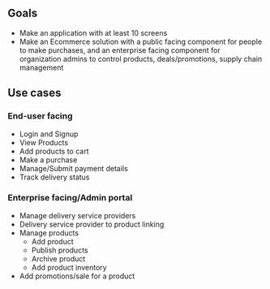 ## Goals

- Make an application with at least 10 screens
- Make an Ecommerce solution with a public facing component for people to make purchases, and an enterprise facing component for organization admins to control products, deals/promotions, supply chain management


## Use cases

### End-user facing

- Login and Signup 
- View Products
- Add products to cart
- Make a purchase
- Manage/Submit payment details
- Track delivery status

### Enterprise facing/Admin portal

- Manage delivery service providers
- Delivery service provider to product linking
- Manage products
  - Add product
  - Publish products
  - Archive product
  - Add product inventory
- Add promotions/sale for a product
